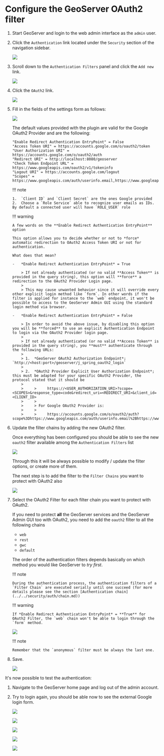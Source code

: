 # Configure the GeoServer OAuth2 filter

1.  Start GeoServer and login to the web admin interface as the `admin` user.

2.  Click the `Authentication` link located under the `Security` section of the navigation sidebar.

    ![](images/filter1.jpg)

3.  Scroll down to the `Authentication Filters` panel and click the `Add new` link.

    ![](images/filter2.jpg)

4.  Click the `OAuth2` link.

    ![](images/filter3.jpg)

5.  Fill in the fields of the settings form as follows:

    ![](images/oauth2chain001.png)

    The default values provided with the plugin are valid for the Google OAuth2 Provider and are the following:

    ``` shell
    "Enable Redirect Authentication EntryPoint" = False
    "Access Token URI" = https://accounts.google.com/o/oauth2/token
    "User Authorization URI" = https://accounts.google.com/o/oauth2/auth
    "Redirect URI" = http://localhost:8080/geoserver
    "Check Token Endpoint URL" = https://www.googleapis.com/oauth2/v1/tokeninfo
    "Logout URI" = https://accounts.google.com/logout
    "Scopes" = https://www.googleapis.com/auth/userinfo.email,https://www.googleapis.com/auth/userinfo.profile
    ```

    !!! note

        1.  `Client ID` and `Client Secret` are the ones Google provided
        2.  Choose a `Role Service` able to recognize user emails as IDs. By default a connected user will have `ROLE_USER` role

    !!! warning

        A few words on the **Enable Redirect Authentication EntryPoint** option
    
        This option allows you to decide whether or not to *force* automatic redirection to OAuth2 Access Token URI or not for authentication.
    
        What does that mean?
    
        -   *Enable Redirect Authentication EntryPoint* = True
    
            > If not already authenticated (or no valid **Access Token** is provided in the query string), this option will **force** a redirection to the OAuth2 Provider Login page.
            >
            > This may cause unwanted behavior since it will override every other explicit login method like `form`. In other words if the filter is applied for instance to the `web` endpoint, it won't be possible to access to the GeoServer Admin GUI using the standard login method via browser.
    
        -   *Enable Redirect Authentication EntryPoint* = False
    
            > In order to avoid the above issue, by disabling this option you will be **forced** to use an explicit Authentication Endpoint to login via the OAuth2 Provider login page.
            >
            > If not already authenticated (or no valid **Access Token** is provided in the query string), you **must** authenticate through the following URLs:
            >
            > 1.  *GeoServer OAuth2 Authorization Endpoint*; `http://<host:port>/geoserver/j_spring_oauth2_login`
            >
            > 2.  *OAuth2 Provider Explicit User Authorization Endpoint*; this must be adapted for your specific OAuth2 Provider, the protocol stated that it should be
            >
            >     >     https://<USER_AUTHORIZATION_URI>?scope=<SCOPES>&response_type=code&redirect_uri=<REDIRECT_URI>&client_id=<CLIENT_ID>
            >     >
            >     > For Google OAuth2 Provider is:
            >     >
            >     >     https://accounts.google.com/o/oauth2/auth?scope%3Dhttps://www.googleapis.com/auth/userinfo.email%2Bhttps://www.googleapis.com/auth/userinfo.profile%26response_type%3Dcode%26redirect_uri%3D<REDIRECT_URI>%26client_id%3D<CLIENT_ID>

6.  Update the filter chains by adding the new OAuth2 filter.

    Once everything has been configured you should be able to see the new `oauth2` filter available among the `Authentication Filters` list

    ![](images/oauth2filter001.png)

    Through this it will be always possible to modify / update the filter options, or create more of them.

    The next step is to add the filter to the `Filter Chains` you want to protect with OAuth2 also

    ![](images/oauth2filter002.png)

7.  Select the OAuth2 Filter for each filter chain you want to protect with OAuth2.

    If you need to protect **all** the GeoServer services and the GeoServer Admin GUI too with OAuth2, you need to add the `oauth2` filter to all the following chains

    -   `web`
    -   `rest`
    -   `gwc`
    -   `default`

    The order of the authentication filters depends basically on which method you would like GeoServer to *try first*.

    !!! note

        During the authentication process, the authentication filters of a `Filter Chain` are executed serially until one succeed (for more details please see the section [Authentication chain](../../security/auth/chain.md))

    !!! warning

        If *Enable Redirect Authentication EntryPoint* = **True** for OAuth2 Filter, the `web` chain won't be able to login through the `form` method.

    ![](images/oauth2filter003.png)

    !!! note

        Remember that the `anonymous` filter must be always the last one.

8.  Save.

    ![](images/oauth2filter004.png)

It's now possible to test the authentication:

1.  Navigate to the GeoServer home page and log out of the admin account.

2.  Try to login again, you should be able now to see the external Google login form.

    ![](images/test1.jpg)

    ![](images/test2.jpg)

    ![](images/test3.jpg)

    ![](images/test4.jpg)

    ![](images/test5.jpg)

